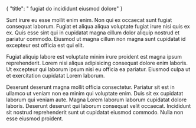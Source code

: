 {
  "title": " fugiat do incididunt eiusmod dolore"
}

Sunt irure eu esse mollit enim enim. Non qui ex occaecat sunt fugiat consequat laborum. Fugiat et aliqua aliqua voluptate fugiat irure nisi quis ex ex. Quis esse sint qui in cupidatat magna cillum dolor aliquip nostrud et pariatur commodo. Eiusmod ut magna cillum non magna sunt cupidatat id excepteur est officia est qui elit.

Fugiat aliquip labore est voluptate minim irure proident est magna ipsum reprehenderit. Lorem nisi aliqua adipisicing consequat dolore enim laboris. Ut excepteur qui laborum ipsum nisi eu officia ea pariatur. Eiusmod culpa ut et exercitation cupidatat Lorem laborum.

Deserunt deserunt magna mollit officia consectetur. Pariatur sit est in ullamco ut veniam non ea minim qui voluptate enim. Duis sit ex cupidatat laborum qui veniam aute. Magna Lorem laborum laborum cupidatat dolore laboris. Deserunt deserunt qui laborum consequat velit occaecat. Incididunt sit nostrud reprehenderit sunt ut cupidatat eiusmod commodo. Nulla non esse eiusmod proident.